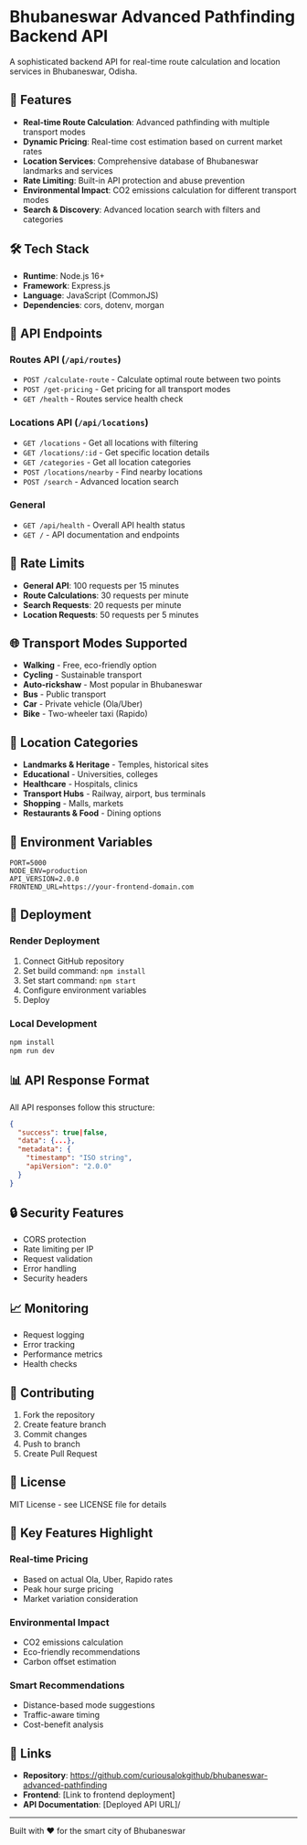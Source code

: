 # Bhubaneswar Advanced Pathfinding Backend API

A sophisticated backend API for real-time route calculation and location services in Bhubaneswar, Odisha.

## 🚀 Features

- **Real-time Route Calculation**: Advanced pathfinding with multiple transport modes
- **Dynamic Pricing**: Real-time cost estimation based on current market rates
- **Location Services**: Comprehensive database of Bhubaneswar landmarks and services
- **Rate Limiting**: Built-in API protection and abuse prevention
- **Environmental Impact**: CO2 emissions calculation for different transport modes
- **Search & Discovery**: Advanced location search with filters and categories

## 🛠️ Tech Stack

- **Runtime**: Node.js 16+
- **Framework**: Express.js
- **Language**: JavaScript (CommonJS)
- **Dependencies**: cors, dotenv, morgan

## 📡 API Endpoints

### Routes API (`/api/routes`)
- `POST /calculate-route` - Calculate optimal route between two points
- `POST /get-pricing` - Get pricing for all transport modes
- `GET /health` - Routes service health check

### Locations API (`/api/locations`)
- `GET /locations` - Get all locations with filtering
- `GET /locations/:id` - Get specific location details
- `GET /categories` - Get all location categories
- `POST /locations/nearby` - Find nearby locations
- `POST /search` - Advanced location search

### General
- `GET /api/health` - Overall API health status
- `GET /` - API documentation and endpoints

## 🚦 Rate Limits

- **General API**: 100 requests per 15 minutes
- **Route Calculations**: 30 requests per minute
- **Search Requests**: 20 requests per minute
- **Location Requests**: 50 requests per 5 minutes

## 🌐 Transport Modes Supported

- **Walking** - Free, eco-friendly option
- **Cycling** - Sustainable transport
- **Auto-rickshaw** - Most popular in Bhubaneswar
- **Bus** - Public transport
- **Car** - Private vehicle (Ola/Uber)
- **Bike** - Two-wheeler taxi (Rapido)

## 📍 Location Categories

- **Landmarks & Heritage** - Temples, historical sites
- **Educational** - Universities, colleges
- **Healthcare** - Hospitals, clinics
- **Transport Hubs** - Railway, airport, bus terminals
- **Shopping** - Malls, markets
- **Restaurants & Food** - Dining options

## 🔧 Environment Variables

```env
PORT=5000
NODE_ENV=production
API_VERSION=2.0.0
FRONTEND_URL=https://your-frontend-domain.com
```

## 🚀 Deployment

### Render Deployment
1. Connect GitHub repository
2. Set build command: `npm install`
3. Set start command: `npm start`
4. Configure environment variables
5. Deploy

### Local Development
```bash
npm install
npm run dev
```

## 📊 API Response Format

All API responses follow this structure:
```json
{
  "success": true|false,
  "data": {...},
  "metadata": {
    "timestamp": "ISO string",
    "apiVersion": "2.0.0"
  }
}
```

## 🔒 Security Features

- CORS protection
- Rate limiting per IP
- Request validation
- Error handling
- Security headers

## 📈 Monitoring

- Request logging
- Error tracking
- Performance metrics
- Health checks

## 🤝 Contributing

1. Fork the repository
2. Create feature branch
3. Commit changes
4. Push to branch
5. Create Pull Request

## 📄 License

MIT License - see LICENSE file for details

## 🌟 Key Features Highlight

### Real-time Pricing
- Based on actual Ola, Uber, Rapido rates
- Peak hour surge pricing
- Market variation consideration

### Environmental Impact
- CO2 emissions calculation
- Eco-friendly recommendations
- Carbon offset estimation

### Smart Recommendations
- Distance-based mode suggestions
- Traffic-aware timing
- Cost-benefit analysis

## 🔗 Links

- **Repository**: https://github.com/curiousalokgithub/bhubaneswar-advanced-pathfinding
- **Frontend**: [Link to frontend deployment]
- **API Documentation**: [Deployed API URL]/

---

Built with ❤️ for the smart city of Bhubaneswar
